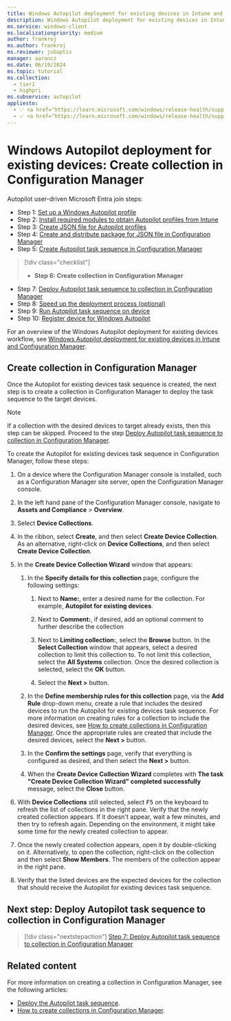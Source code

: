 ```yaml
---
title: Windows Autopilot deployment for existing devices in Intune and Configuration Manager - Step 6 of 10 - Create collection in Configuration Manager
description: Windows Autopilot deployment for existing devices in Intune and Configuration Manager - Step 6 of 10 - Create collection in Configuration Manager.
ms.service: windows-client
ms.localizationpriority: medium
author: frankroj
ms.author: frankroj
ms.reviewer: jubaptis
manager: aaroncz
ms.date: 06/19/2024
ms.topic: tutorial
ms.collection:
  - tier1
  - highpri
ms.subservice: autopilot
appliesto:
  - ✅ <a href="https://learn.microsoft.com/windows/release-health/supported-versions-windows-client" target="_blank">Windows 11</a>
  - ✅ <a href="https://learn.microsoft.com/windows/release-health/supported-versions-windows-client" target="_blank">Windows 10</a>
---
```


# Windows Autopilot deployment for existing devices: Create collection in Configuration Manager

Autopilot user-driven Microsoft Entra join steps:

- Step 1: [Set up a Windows Autopilot profile](setup-autopilot-profile.md)
- Step 2: [Install required modules to obtain Autopilot profiles from Intune](install-modules.md)
- Step 3: [Create JSON file for Autopilot profiles](create-json-file.md)
- Step 4: [Create and distribute package for JSON file in Configuration Manager](create-json-package.md)
- Step 5: [Create Autopilot task sequence in Configuration Manager](create-autopilot-task-sequence.md)

> [!div class="checklist"]
>
> - **Step 6: Create collection in Configuration Manager**

- Step 7: [Deploy Autopilot task sequence to collection in Configuration Manager](deploy-autopilot-task-sequence.md)
- Step 8: [Speed up the deployment process (optional)](speed-up-deployment.md)
- Step 9: [Run Autopilot task sequence on device](run-autopilot-task-sequence.md)
- Step 10: [Register device for Windows Autopilot](register-device.md)

For an overview of the Windows Autopilot deployment for existing devices workflow, see [Windows Autopilot deployment for existing devices in Intune and Configuration Manager](existing-devices-workflow.md#workflow).

## Create collection in Configuration Manager

Once the Autopilot for existing devices task sequence is created, the next step is to create a collection in Configuration Manager to deploy the task sequence to the target devices.

> [!NOTE]
>
> If a collection with the desired devices to target already exists, then this step can be skipped. Proceed to the step [Deploy Autopilot task sequence to collection in Configuration Manager](deploy-autopilot-task-sequence.md).

To create the Autopilot for existing devices task sequence in Configuration Manager, follow these steps:

1. On a device where the Configuration Manager console is installed, such as a Configuration Manager site server, open the Configuration Manager console.

1. In the left hand pane of the Configuration Manager console, navigate to **Assets and Compliance** > **Overview**.

1. Select **Device Collections**.

1. In the ribbon, select **Create**, and then select **Create Device Collection**. As an alternative, right-click on **Device Collections**, and then select **Create Device Collection**.

1. In the **Create Device Collection Wizard** window that appears:

   1. In the **Specify details for this collection** page, configure the following settings:

      1. Next to **Name:**, enter a desired name for the collection. For example, **Autopilot for existing devices**.

      1. Next to **Comment:**, if desired, add an optional comment to further describe the collection

      1. Next to **Limiting collection:**, select the **Browse** button. In the **Select Collection** window that appears, select a desired collection to limit this collection to. To not limit this collection, select the **All Systems** collection. Once the desired collection is selected, select the **OK** button.

      1. Select the **Next >** button.

   1. In the **Define membership rules for this collection** page, via the **Add Rule** drop-down menu, create a rule that includes the desired devices to run the Autopilot for existing devices task sequence. For more information on creating rules for a collection to include the desired devices, see [How to create collections in Configuration Manager](/mem/configmgr/core/clients/manage/collections/create-collections). Once the appropriate rules are created that include the desired devices, select the **Next >** button.

   1. In the **Confirm the settings** page, verify that everything is configured as desired, and then select the **Next >** button.

   1. When the **Create Device Collection Wizard** completes with **The task "Create Device Collection Wizard" completed successfully** message, select the **Close** button.

1. With **Device Collections** still selected, select <kbd>F5</kbd> on the keyboard to refresh the list of collections in the right pane. Verify that the newly created collection appears. If it doesn't appear, wait a few minutes, and then try to refresh again. Depending on the environment, it might take some time for the newly created collection to appear.

1. Once the newly created collection appears, open it by double-clicking on it. Alternatively, to open the collection, right-click on the collection and then select **Show Members**. The members of the collection appear in the right pane.

1. Verify that the listed devices are the expected devices for the collection that should receive the Autopilot for existing devices task sequence.

## Next step: Deploy Autopilot task sequence to collection in Configuration Manager

> [!div class="nextstepaction"]
> [Step 7: Deploy Autopilot task sequence to collection in Configuration Manager](deploy-autopilot-task-sequence.md)

## Related content

For more information on creating a collection in Configuration Manager, see the following articles:

- [Deploy the Autopilot task sequence](../../existing-devices.md#deploy-the-autopilot-task-sequence).
- [How to create collections in Configuration Manager](/mem/configmgr/core/clients/manage/collections/create-collections).
